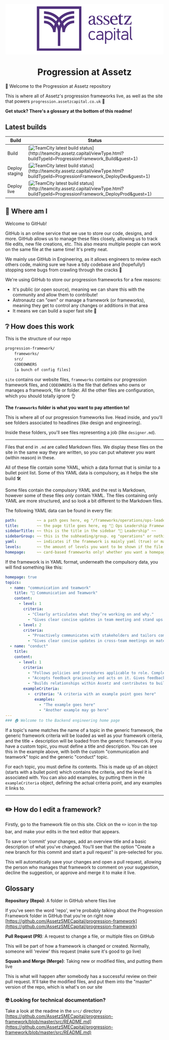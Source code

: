 <p style="background-color:#ffffff;" align="center">
  <a href="https://www.assetzcapital.co.uk">
    <img alt="Assetz favicon" src="./src/images/logo-primary.png" width="320" />
  </a>
</p>
<h1 align="center">
    Progression at Assetz
</h1>

🎉 Welcome to the Progression at Assetz repository

This is where all of Assetz's progression frameworks live, as well as the site that powers `progression.assetzcapital.co.uk` 💪

**Get stuck? There's a glossary at the bottom of this readme!**

## Latest builds

| Build  | Status |
| --- | --- |
| Build  | [![TeamCity latest build status](http://teamcity.assetz.capital/app/rest/builds/buildType(id:ProgressionFramework_Build)/statusIcon)](http://teamcity.assetz.capital/viewType.html?buildTypeId=ProgressionFramework_Build&guest=1)  |
| Deploy staging  | [![TeamCity latest build status](http://teamcity.assetz.capital/app/rest/builds/buildType(id:ProgressionFramework_DeployDev)/statusIcon)](http://teamcity.assetz.capital/viewType.html?buildTypeId=ProgressionFramework_DeployDev&guest=1)  |
| Deploy live  | [![TeamCity latest build status](http://teamcity.assetz.capital/app/rest/builds/buildType(id:ProgressionFramework_DeployProd)/statusIcon)](http://teamcity.assetz.capital/viewType.html?buildTypeId=ProgressionFramework_DeployProd&guest=1)  |

## 🤯 Where am I

Welcome to GitHub!

GitHub is an online service that we use to store our code, designs, and more. GitHub allows us to manage these files closely, allowing us to track file edits, new file creations, etc. This also means multiple people can work on the same file at the same time! It's pretty neat.

We mainly use GitHub in Engineering, as it allows engineers to review each others code, making sure we have a tidy codebase and (hopefully!) stopping some bugs from crawling through the cracks 🐛

We're using GitHub to store our progression frameworks for a few reasons:

- It's public (or open source), meaning we can share this with the community and allow them to contribute!
- Astronautz can "own" or manage a framework (or frameworks), meaning they get to control any changes or additions in that area
- It means we can build a super fast site 🚀

## ❔ How does this work

This is the structure of our repo

```bash
progression-framework/
    frameworks/
    src/
    CODEOWNERS
    [a bunch of config files]
```

`site` contains our website files, `frameworks` contains our progression framework files, and `CODEOWNERS` is the file that defines who owns or manages a framework, file or folder.
All the other files are configuration, which you should totally ignore 👌

**The `frameworks` folder is what you want to pay attention to!**

This is where all of our progression frameworks live. Head inside, and you'll see folders associated to headlines (like design and engineering).

Inside these folders, you'll see files representing a job (like `designer.md`).

---

Files that end in `.md` are called Markdown files. We display these files on the site in the same way they are written, so you can put whatever you want  (within reason) in these.

All of these file contain some YAML, which a data format that is similar to a bullet point list. Some of this YAML data is compulsory, as it helps the site build 🛠️

Some files contain the compulsory YAML and the rest is Markdown, however some of these files *only* contain YAML.
The files containing only YAML are more structured, and so look a bit different to the Markdown files.

The following YAML data can be found in every file:

``` yaml
path:         ~~ a path goes here, eg "/frameworks/operations/ops-leadership" ~~
title:        ~~ the page title goes here, eg "🎯 Ops Leadership Framework" ~~
sidebarTitle: ~~ this is the title in the sidebar "🎯 Leadership" ~~
sidebarGroup: ~~ this is the subheading/group. eg "operations" or nothing ~~
yaml:         ~~ indicates if the framework is mainly yaml (true) or markdown (false) ~~
levels:       ~~ the amount of levels you want to be shown if the file is yaml, eg 6 or nothing ~~
homepage:     ~~ card-based frameworks only! whether you want a homepage to be shown, eg true, false, or nothing if irrelevant ~~
```

If the framework is in YAML format, underneath the compulsory data, you will find something like this:

``` yaml
homepage: true
topics:
  - name: "communication and teamwork"
    title: "💬 Communication and Teamwork"
    content:
      - level: 1
        criteria:
          - "Clearly articulates what they’re working on and why."
          - "Gives clear concise updates in team meeting and stand ups on material which is relevant for the team"
      - level: 2
        criteria:
          - "Proactively communicates with stakeholders and tailors communication to audience. Keeps stakeholders like COps, legal, marketing, finance updated on progress and ensures they have what they need."
          - "Gives clear concise updates in cross-team meetings on material which is relevant for the teams"
  - name: "conduct"
    title:
    content:
      - level: 1
        criteria:
          - "Follows policies and procedures applicable to role. Completes training."
          - "Accepts feedback graciously and acts on it. Gives feedback when requested"
          - "Builds relationships within Assetz and contributes to building a supportive, knowledgable and engaged peer group"
        exampleCriteria:
          -  criteria: "A criteria with an example point goes here"
             examples:
               - "The example goes here"
               - "Another example may go here"
---
### 🏠 Welcome to the Backend engineering home page
```

If a topic's name matches the name of a topic in the generic framework, the generic framework criteria will be loaded as well as your framework criteria, and the title + description will be loaded from the generic framework.
If you have a custom topic, you must define a title and description.
You can see this in the example above, with both the custom "communication and teamwork" topic and the generic "conduct" topic.

For each topic, you must define its contents. This is made up of an object (starts with a bullet point) which contains the criteria, and the level it is associated with.
You can also add examples, by putting them in the `exampleCriteria` object, defining the actual criteria point, and any examples it links to.

---

## ✏️ How do I edit a framework?

Firstly, go to the framework file on this site. Click on the ✏️ icon in the top bar, and make your edits in the text editor that appears.

To save or 'commit' your changes, add an overview title and a basic description of what you've changed. You'll see that the option "Create a new branch for this commit and start a pull request" is pre-selected for you.

This will automatically save your changes and open a pull request, allowing the person who manages that framework to comment on your suggestion, decline the suggestion, or approve and merge it to make it live.

## Glossary

**Repository (Repo)**: A folder in GitHub where files live

If you've seen the word 'repo', we're probably talking about the Progression Framework folder in GitHub that you're on right now [https://github.com/AssetzSMECapital/progression-framework](https://github.com/AssetzSMECapital/progression-framework)

**Pull Request (PR)**: A request to change a file, or multiple files on GitHub

This will be part of how a framework is changed or created. Normally, someone will 'review' this request (make sure it's good to go live)

**Squash and Merge (Merge)**: Taking new or modified files, and putting them live

This is what will happen after somebody has a successful review on their pull request. It'll take the modified files, and put them into the "master" version of the repo, which is what's on our site

### 🤓 Looking for technical documentation?

Take a look at the readme in the `src/` directory [https://github.com/AssetzSMECapital/progression-framework/blob/master/src/README.md](https://github.com/AssetzSMECapital/progression-framework/blob/master/src/README.md)
